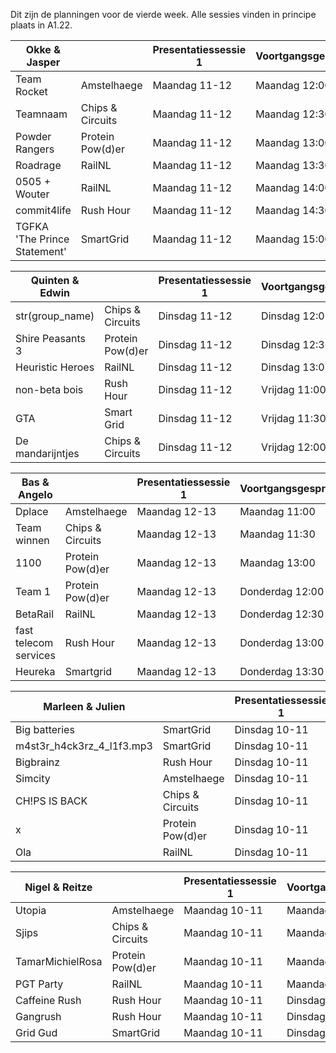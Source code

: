 Dit zijn de planningen voor de vierde week.
Alle sessies vinden in principe plaats in A1.22.

| Okke & Jasper                |                    | Presentatiessessie 1   | Voortgangsgesprek   |  
| ---------------------------- | ------------------ | ---------------------- | ------------------- |  
| Team Rocket                  | Amstelhaege        | Maandag 11-12          | Maandag 12:00       |  
| Teamnaam                     | Chips & Circuits   | Maandag 11-12          | Maandag 12:30       |  
| Powder Rangers               | Protein Pow(d)er   | Maandag 11-12          | Maandag 13:00       |  
| Roadrage                     | RailNL             | Maandag 11-12          | Maandag 13:30       |  
| 0505 + Wouter                | RailNL             | Maandag 11-12          | Maandag 14:00       |  
| commit4life                  | Rush Hour          | Maandag 11-12          | Maandag 14:30       |  
| TGFKA 'The Prince Statement' | SmartGrid          | Maandag 11-12          | Maandag 15:00       |  

| Quinten & Edwin              |                    | Presentatiessessie 1   | Voortgangsgesprek   |  
| ---------------------------- | ------------------ | ---------------------- | ------------------- |  
| str(group_name)              | Chips & Circuits   | Dinsdag 11-12          | Dinsdag 12:00       |  
| Shire Peasants 3             | Protein Pow(d)er   | Dinsdag 11-12          | Dinsdag 12:30       |  
| Heuristic Heroes             | RailNL             | Dinsdag 11-12          | Dinsdag 13:00       |  
| non-beta bois                | Rush Hour          | Dinsdag 11-12          | Vrijdag 11:00       |  
| GTA                          | Smart Grid         | Dinsdag 11-12          | Vrijdag 11:30       |  
| De mandarijntjes             | Chips & Circuits   | Dinsdag 11-12          | Vrijdag 12:00       |  

| Bas & Angelo                 |                    | Presentatiessessie 1   | Voortgangsgesprek   |  
| ---------------------------- | ------------------ | ---------------------- | ------------------- |  
| Dplace                       | Amstelhaege        | Maandag 12-13          | Maandag 11:00       |  
| Team winnen                  | Chips & Circuits   | Maandag 12-13          | Maandag 11:30       |  
| 1100                         | Protein Pow(d)er   | Maandag 12-13          | Maandag 13:00       |  
| Team 1                       | Protein Pow(d)er   | Maandag 12-13          | Donderdag 12:00     |  
| BetaRail                     | RailNL             | Maandag 12-13          | Donderdag 12:30     |  
| fast telecom services        | Rush Hour          | Maandag 12-13          | Donderdag 13:00     |  
| Heureka                      | Smartgrid          | Maandag 12-13          | Donderdag 13:30     |  

| Marleen & Julien                                   |                  | Presentatiessessie 1 | Voortgangsgesprek |
|----------------------------------------------------|------------------|----------------------|-------------------|
| Big batteries                                      | SmartGrid        | Dinsdag 10-11        | Maandag 10:30     |
| m4st3r_h4ck3rz_4_l1f3.mp3                          | SmartGrid        | Dinsdag 10-11        | Maandag 11:00     |
| Bigbrainz                                          | Rush Hour        | Dinsdag 10-11        | Maandag 11:30     |
| Simcity                                            | Amstelhaege      | Dinsdag 10-11        | Dinsdag 11:00     |
| CH!PS IS BACK                                      | Chips & Circuits | Dinsdag 10-11        | Dinsdag 11:30     |
| x                                                  | Protein Pow(d)er | Dinsdag 10-11        | Dinsdag 12:00     |
| Ola                                                | RailNL           | Dinsdag 10-11        | Dinsdag 12:30     |

| Nigel & Reitze               |                    | Presentatiessessie 1   | Voortgangsgesprek   |  
| ---------------------------- | ------------------ | ---------------------- | ------------------- |  
| Utopia                       | Amstelhaege        | Maandag 10-11          | Maandag 11:00      |  
| Sjips                        | Chips & Circuits   | Maandag 10-11          | Maandag 11:30      |  
| TamarMichielRosa             | Protein Pow(d)er   | Maandag 10-11          | Maandag 12:00      |  
| PGT Party                    | RailNL             | Maandag 10-11          | Maandag 12:30      |  
| Caffeine Rush                | Rush Hour          | Maandag 10-11          | Dinsdag 11:00      |  
| Gangrush                     | Rush Hour          | Maandag 10-11          | Dinsdag 11:30      |  
| Grid Gud                     | SmartGrid          | Maandag 10-11          | Dinsdag 12:00      |  
